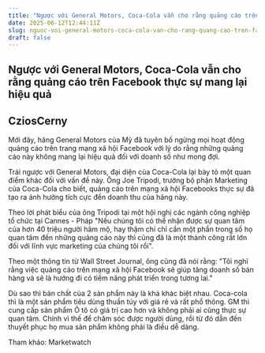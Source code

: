```yaml
---
title: "Ngược với General Motors, Coca-Cola vẫn cho rằng quảng cáo trên Facebook thực sự mang lại hiệu quả"
date: 2025-06-12T12:44:11Z
slug: nguoc-voi-general-motors-coca-cola-van-cho-rang-quang-cao-tren-facebook-thuc-su-mang-lai-hieu-qua
draft: false
---
```


## Ngược với General Motors, Coca-Cola vẫn cho rằng quảng cáo trên Facebook thực sự mang lại hiệu quả

## CziosCerny

Mới đây, hãng General Motors của Mỹ đã tuyên bố ngừng mọi hoạt động quảng cáo trên trang mạng xã hội Facebook với lý do rằng những quảng cáo này không mang lại hiệu quả đối với doanh số như mong đợi.
 

 
Trái ngược với General Motors, đại diện của Coca-Cola lại bày tỏ một quan điểm khác đối với vấn đề này. Ông Joe Tripodi, trưởng bộ phận Marketing của Coca-Cola cho biết, quảng cáo trên mạng xã hội Facebooks thực sự đã tạo ra ảnh hưởng tích cực đến doanh thu của hãng này.
 
Theo lời phát biểu của ông Tripodi tại một hội nghị các ngành công nghiệp tổ chức tại Cannes - Pháp "Nếu chúng tôi có thể nhận được sự quan tâm của hơn 40 triệu người hâm mộ, hay thậm chí chỉ cần một phần trong số họ quan tâm đến những quảng cáo này thì cũng đã là một thành công rất lớn đối với lĩnh vực marketing của chúng tôi rồi".
 

 
Theo một thông tin từ Wall Street Journal, ông cũng đã nói rằng: "Tôi nghĩ rằng việc quảng cáo trên mạng xã hội Facebook sẽ giúp tăng doanh số bán hàng và sẽ là hướng đi có tiềm năng phát triển trong tương lai."
 
Dù sao thì bản chất của 2 sản phẩm này là khá khác biệt nhau. Coca-cola thì là một sản phẩm tiêu dùng thuần túy với giá rẻ và rất phổ thông. GM thì cung cấp sản phẩm Ô tô có giá trị cao hơn và không phải ai cũng thực sự quan tâm. Chính vì thế để chăm sóc được người dùng, rồi từ đó dẫn đến thuyết phục họ mua sản phẩm không phải là điều dễ dàng.
 
Tham khảo: Marketwatch